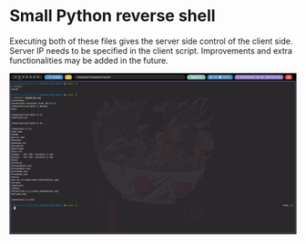 # Small Python reverse shell 

Executing both of these files gives the server side control of the client side.
Server IP needs to be specified in the client script.
Improvements and extra functionalities may be added in the future.

![alt text](./screenshots/1.png)

